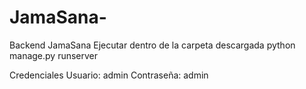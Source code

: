 # JamaSana-
Backend JamaSana
Ejecutar dentro de la carpeta descargada python manage.py runserver

Credenciales Usuario: admin Contraseña: admin
